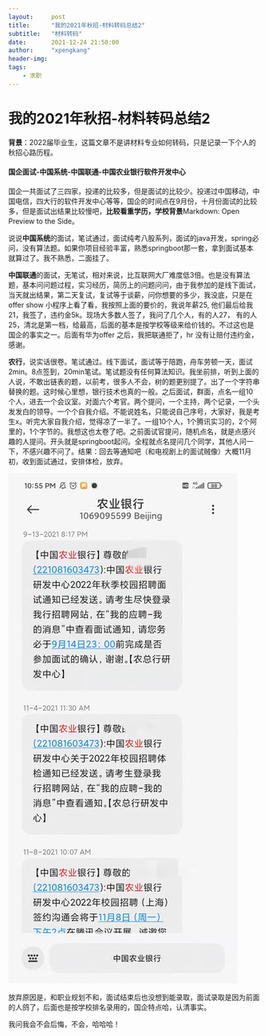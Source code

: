 ```yaml
---
layout:     post
title:      "我的2021年秋招-材料转码总结2"
subtitle:   "材料转码"
date:       2021-12-24 21:50:00
author:     "xpengkang"
header-img: 
tags:
    - 求职
---
```


# 我的2021年秋招-材料转码总结2


**背景**：2022届毕业生，这篇文章不是讲材料专业如何转码，只是记录一下个人的秋招心路历程。

#### 国企面试-中国系统-中国联通-中国农业银行软件开发中心

国企一共面试了三四家，投递的比较多，但是面试的比较少。投递过中国移动，中国电信，四大行的软件开发中心等等，国企的时间点在9月份，十月份面试的比较多，但是面试出结果比较慢吧，**比较看重学历，学校背景**Markdown: Open Preview to the Side。

说说**中国系统**的面试，笔试通过，面试纯考八股系列，面试的java开发，spring必问，没有算法题。如果你项目经验丰富，熟悉springboot那一套，拿到面试基本就算过了。我不熟悉，二面挂了。

**中国联通**的面试，无笔试，相对来说，比互联网大厂难度低3倍。也是没有算法题，基本问问题过程，实习经历，简历上的问题问问，由于我参加的是线下面试，当天就出结果，第二天复试，复试等于谈薪，问你想要的多少，我没底，只是在offer show 小程序上看了看，我按照上面的要价的，我说年薪25, 他们最后给我21，我签了，违约金5k。现场大多数人签了，我问了几个人，有的人27， 有的人25，清北是第一档，给最高，后面的基本是按学校等级来给价钱的。不过这也是国企的事实之一。后面有华为offer 之后，我把联通拒了，hr 没有让赔付违约金，感谢。

**农行**，说实话很卷。笔试通过。线下面试，面试等于陪跑，舟车劳顿一天，面试2min。8点签到，20min笔试。笔试题没有任何算法知识。我坐前排，听到上面的人说，不敢出链表的题，以前考，很多人不会，树的题更别提了。出了一个字符串替换的题。这时候心里想，银行技术也真的一般。之后面试，群面，点名一组10个人，进去一个会议室。对面六个考官。两个提问，一个主持，两个记录，一个头发发白的领导。一个个自我介绍。不能说姓名，只能说自己序号，大家好，我是考生x。听完大家自我介绍，觉得凉了一半了。一组10个人，1个腾讯实习的，2个阿里的，1个字节的。我想这也太卷了吧。之前面试官提问，随机点名，就是点感兴趣的人提问。开头就是springboot起问。全程就点名提问几个同学，其他人问一下，不感兴趣不问了。结果：回去等通知吧（和电视剧上的面试贼像）大概11月初，收到面试通过，安排体检，放弃。

![bank](/img/in-post/post-artical-bank.jpg)

放弃原因是，和职业规划不和，面试结束后也没想到能录取，面试录取是因为前面的人鸽了，后面也是按学校排名录用的，国企特点哈，认清事实。

我问我会不会后悔，不会，哈哈哈！